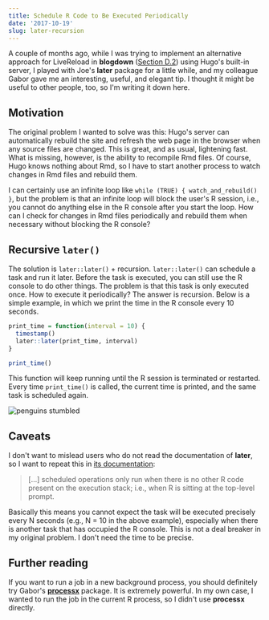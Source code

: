 ```yaml
---
title: Schedule R Code to Be Executed Periodically
date: '2017-10-19'
slug: later-recursion
---
```


A couple of months ago, while I was trying to implement an alternative approach for LiveReload in **blogdown** ([Section D.2](https://bookdown.org/yihui/blogdown/livereload.html)) using Hugo's built-in server, I played with Joe's **later** package for a little while, and my colleague Gabor gave me an interesting, useful, and elegant tip. I thought it might be useful to other people, too, so I'm writing it down here.

## Motivation

The original problem I wanted to solve was this: Hugo's server can automatically rebuild the site and refresh the web page in the browser when any source files are changed. This is great, and as usual, lightening fast. What is missing, however, is the ability to recompile Rmd files. Of course, Hugo knows nothing about Rmd, so I have to start another process to watch changes in Rmd files and rebuild them.

I can certainly use an infinite loop like `while (TRUE) { watch_and_rebuild() }`, but the problem is that an infinite loop will block the user's R session, i.e., you cannot do anything else in the R console after you start the loop. How can I check for changes in Rmd files periodically and rebuild them when necessary without blocking the R console?

## Recursive `later()`

The solution is `later::later()` + recursion. `later::later()` can schedule a task and run it later. Before the task is executed, you can still use the R console to do other things. The problem is that this task is only executed once. How to execute it periodically? The answer is recursion. Below is a simple example, in which we print the time in the R console every 10 seconds.

```r
print_time = function(interval = 10) {
  timestamp()
  later::later(print_time, interval)
}

print_time()
```

This function will keep running until the R session is terminated or restarted. Every time `print_time()` is called, the current time is printed, and the same task is scheduled again.

![penguins stumbled](https://slides.yihui.name/gif/penguin-stumble.gif)

## Caveats

I don't want to mislead users who do not read the documentation of **later**, so I want to repeat this in [its documentation](https://github.com/r-lib/later):

> [...] scheduled operations only run when there is no other R code present on the execution stack; i.e., when R is sitting at the top-level prompt.

Basically this means you cannot expect the task will be executed precisely every N seconds (e.g., N = 10 in the above example), especially when there is another task that has occupied the R console. This is not a deal breaker in my original problem. I don't need the time to be precise.

## Further reading

If you want to run a job in a new background process, you should definitely try Gabor's [**processx**](https://github.com/r-lib/processx) package. It is extremely powerful. In my own case, I wanted to run the job in the current R process, so I didn't use **processx** directly.
